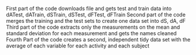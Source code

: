 First part of the code downloads file and gets test and train data into dATest, dATrain, dSTrain, dSTest, dFTest, dFTrain
Second part of the code merges the training and the test sets to create one data set into dS, dA, dF
Third part of the code extracts only the measurements on the mean and standard deviation for each measurement and gets the names cleaned
Fourth Part of the code creates a second, independent tidy data set with the average of each variable for each activity and each subject